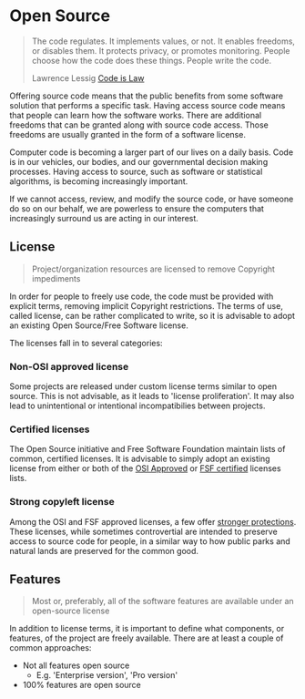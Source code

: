 # Open Source

> The code regulates. It implements values, or not. It enables freedoms, or disables them. It protects privacy, or promotes monitoring. People choose how the code does these things. People write the code.
>
> Lawrence Lessig [Code is Law](http://harvardmagazine.com/2000/01/code-is-law-html)

Offering source code means that the public benefits from some software solution that performs a specific task. Having access source code means that people can learn how the software works. There are additional freedoms that can be granted along with source code access. Those freedoms are usually granted in the form of a software license.

Computer code is becoming a larger part of our lives on a daily basis. Code is in our vehicles, our bodies, and our governmental decision making processes. Having access to source, such as software or statistical algorithms, is becoming increasingly important.

If we cannot access, review, and modify the source code, or have someone do so on our behalf, we are powerless to ensure the computers that increasingly surround us are acting in our interest.

## License

> Project/organization resources are licensed to remove Copyright impediments

In order for people to freely use code, the code must be provided with explicit terms, removing implicit Copyright restrictions. The terms of use, called license, can be rather complicated to write, so it is advisable to adopt an existing Open Source/Free Software license.

The licenses fall in to several categories:

### Non-OSI approved license

Some projects are released under custom license terms similar to open source. This is not advisable, as it leads to 'license proliferation'. It may also lead to unintentional or intentional incompatibilies between projects.

### Certified licenses

The Open Source initiative and Free Software Foundation maintain lists of common, certified licenses. It is advisable to simply adopt an existing license from either or both of the [OSI Approved](https://opensource.org/licenses) or [FSF certified](https://www.gnu.org/licenses/license-list.html) licenses lists.

### Strong copyleft license

Among the OSI and FSF approved licenses, a few offer [stronger protections](https://en.wikipedia.org/wiki/Copyleft#Strong_and_weak_copyleft). These licenses, while sometimes controvertial are intended to preserve access to source code for people, in a similar way to how public parks and natural lands are preserved for the common good.

## Features

> Most or, preferably, all of the software features are available under an open-source license

In addition to license terms, it is important to define what components, or features, of the project are freely available. There are at least a couple of common approaches:

* Not all features open source
  * E.g. 'Enterprise version', 'Pro version'
* 100% features are open source



